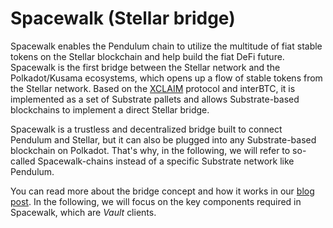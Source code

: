 # Spacewalk (Stellar bridge)

Spacewalk enables the Pendulum chain to utilize the multitude of fiat stable tokens on the Stellar blockchain and help build the fiat DeFi future. Spacewalk is the first bridge between the Stellar network and the Polkadot/Kusama ecosystems, which opens up a flow of stable tokens from the Stellar network. Based on the [XCLAIM](https://www.xclaim.io/) protocol and interBTC, it is implemented as a set of Substrate pallets and allows Substrate-based blockchains to implement a direct Stellar bridge.

Spacewalk is a trustless and decentralized bridge built to connect Pendulum and Stellar, but it can also be plugged into any Substrate-based blockchain on Polkadot. That's why, in the following, we will refer to so-called Spacewalk-chains instead of a specific Substrate network like Pendulum.&#x20;

You can read more about the bridge concept and how it works in our [blog post](https://pendulum-chain.medium.com/introducing-spacewalk-the-trust-minimized-bridge-between-stellar-and-pendulum-68ddbe7349a0). In the following, we will focus on the key components required in Spacewalk, which are _Vault_ clients.

###
